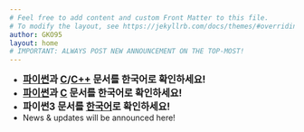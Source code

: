 ```yaml
---
# Feel free to add content and custom Front Matter to this file.
# To modify the layout, see https://jekyllrb.com/docs/themes/#overriding-theme-defaults
author: GKO95
layout: home
# IMPORTANT: ALWAYS POST NEW ANNOUNCEMENT ON THE TOP-MOST!
---
```

* <span style="font-size:1.2em; font-weight:bold;">[파이썬](./docs/programming/ko/PRGMING_Python/)과 [C](./docs/programming/ko/PRGMING_C/)/[C++](./docs/programming/ko/PRGMING_Cpp/) 문서를 한국어로 확인하세요!</span>
* <span style="font-size:1.2em; font-weight:bold;">[파이썬](./docs/programming/ko/PRGMING_Python/)과 [C](./docs/programming/ko/PRGMING_C/) 문서를 한국어로 확인하세요!</span>
* <span style="font-size:1.2em; font-weight:bold;">파이썬3 문서를 [한국어](./docs/programming/ko/PRGMING_Python/)로 확인하세요!</span>
* News & updates will be announced here!
